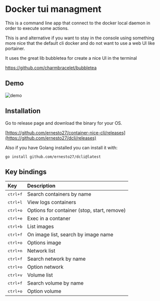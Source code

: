 # Docker tui managment
This is a command line app that connect to the docker local daemon in order to execute some actions.

This is and alternative if you want to stay in the console using something more nice that the default cli docker and do not want to use a web UI like portainer.

It uses the great lib bubbletea for create a nice UI in the terminal

https://github.com/charmbracelet/bubbletea

## Demo
![demo](https://github.com/ernesto27/dcli/assets/1366157/7ca15b20-da6f-4541-9691-46d0a627ffef)


## Installation
Go to release page and download the binary for your OS.

[https://github.com/ernesto27/container-nice-cli/releases](https://github.com/ernesto27/dcli/releases)

Also if you have Golang installed you can install it with:
```
go install github.com/ernesto27/dcli@latest
```


## Key bindings
| Key              | Description                                 |
|:-----------------|:--------------------------------------------|
| <kbd>ctrl+f</kbd>     | Search containers by name              |
| <kbd>ctrl+l</kbd>     | View logs containers                 |
| <kbd>ctrl+o</kbd>     | Options for container (stop, start, remove)|
| <kbd>ctrl+e</kbd>     | Exec in a contaner                    |
| <kbd>ctrl+b</kbd>     | List images
| <kbd>ctrl+f</kbd>     | On image list, search by image name    |
| <kbd>ctrl+o</kbd>     | Options image    |
| <kbd>ctrl+n</kbd>     | Network list    |
| <kbd>ctrl+f</kbd>     | Search network by name    |
| <kbd>ctrl+o</kbd>     | Option network    |
| <kbd>ctrl+v</kbd>     | Volume list    |
| <kbd>ctrl+f</kbd>     | Search volume by name    |
| <kbd>ctrl+o</kbd>     | Option volume    |







